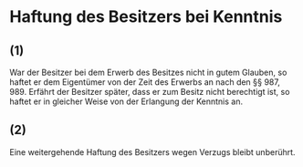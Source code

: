 # Haftung des Besitzers bei Kenntnis



## (1)

 War der Besitzer bei dem Erwerb des Besitzes nicht in gutem Glauben, so haftet er dem Eigentümer von der Zeit des Erwerbs an nach den §§ 987, 989. Erfährt der Besitzer später, dass er zum Besitz nicht berechtigt ist, so haftet er in gleicher Weise von der Erlangung der Kenntnis an.

## (2)

 Eine weitergehende Haftung des Besitzers wegen Verzugs bleibt unberührt. 

